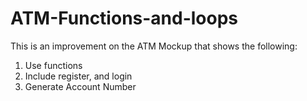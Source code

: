 # ATM-Functions-and-loops
This is an improvement on the ATM Mockup that shows the following: 
1. Use functions 
2. Include register, and login  
3. Generate Account Number
